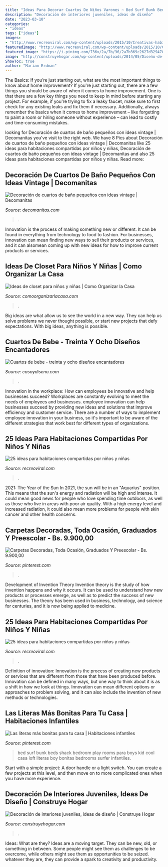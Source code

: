 ```yaml
---
title: "Ideas Para Decorar Cuartos De Niños Varones ~ Bed Surf Bunk Beds Shack Bedroom Play Rooms Para Boys Kid Cool Casa Loft Literas Boy Bonitas Bedrooms Surfer Infantiles"
description: "Decoración de interiores juveniles, ideas de diseño"
date: "2023-03-10"
categories:
- "ideas"
tags: ["ideas"]
images:
- "http://www.recreoviral.com/wp-content/uploads/2015/10/Creativas-habitaciones-compartidas-por-niños-y-niñas-12.jpg"
featuredImage: "http://www.recreoviral.com/wp-content/uploads/2015/10/Creativas-habitaciones-compartidas-por-niños-y-niñas-18.jpg"
featured_image: "https://i.pinimg.com/736x/2a/7b/36/2a7b369c2627d329470b6e33ed548190.jpg"
image: "http://construyehogar.com/wp-content/uploads/2014/05/Diseño-de-lavandería-moderna.jpeg"
ShowToc: true
author: "Mariam Erdman"
---
```



The Basics: If you’re just starting out, what are the most important things to know about home improvement?
If you're just starting out, there are a few things you should be aware of when it comes to home improvement. One is that there are a few key things you need to keep in mind before starting any project. For example, if you're trying to fix a leaky faucet, make sure to first check for any existing leaks and fix them if necessary. Additionally, always remember the basics when it comes to home improvement – like forgetting to paint a room or hiring someone without experience – can lead to costly and time-consuming mistakes.

	

		
looking for Decoración de cuartos de baño pequeños con ideas vintage | Decomanitas you've visit to the right web. We have 8 Pics about Decoración de cuartos de baño pequeños con ideas vintage | Decomanitas like 25 ideas para habitaciones compartidas por niños y niñas, Decoración de cuartos de baño pequeños con ideas vintage | Decomanitas and also 25 ideas para habitaciones compartidas por niños y niñas. Read more:
		
    
## Decoración De Cuartos De Baño Pequeños Con Ideas Vintage | Decomanitas

<img loading=lazy src="https://www.decomanitas.com/wp-content/uploads/2014/09/Decoración-de-cuartos-de-baño-pequeños-con-ideas-vintage-6.jpg" onerror="this.onerror=null;this.src='https://tse2.mm.bing.net/th?id=OIP.-ByWWanIlp9Ro1jIuHyPQQHaLH&amp;pid=15.1';" alt="Decoración de cuartos de baño pequeños con ideas vintage | Decomanitas">

_Source: decomanitas.com_

>. 

	

Innovation is the process of making something new or different. It can be found in everything from technology to food to fashion. For businesses, innovation can mean finding new ways to sell their products or services, and it can alsomean coming up with new ideas for how to improve current products or services.

    
## Ideas De Closet Para Niños Y Niñas | Como Organizar La Casa

<img loading=lazy src="https://comoorganizarlacasa.com/wp-content/uploads/2015/12/closet-para-ninos-1.jpg" onerror="this.onerror=null;this.src='https://tse2.mm.bing.net/th?id=OIP.60BJIZ9F7M6PhPGs6hqw4AHaLH&amp;pid=15.1';" alt="Ideas de closet para niños y niñas | Como Organizar la Casa">

_Source: comoorganizarlacasa.com_

>. 

	

Big ideas are what allow us to see the world in a new way. They can help us solve problems we never thought possible, or start new projects that defy expectations. With big ideas, anything is possible.

    
## Cuartos De Bebe - Treinta Y Ocho Diseños Encantadores

<img loading=lazy src="https://casaydiseno.com/wp-content/uploads/2015/12/cuartos-de-bebe-azules.jpg" onerror="this.onerror=null;this.src='https://tse2.mm.bing.net/th?id=OIP.E2VK_YGddXqRThPwLuh9YgHaGp&amp;pid=15.1';" alt="Cuartos de bebe - treinta y ocho diseños encantadores">

_Source: casaydiseno.com_

>. 

	

Innovation in the workplace: How can employees be innovative and help businesses succeed?
Workplaces are constantly evolving to meet the needs of employees and businesses. employee innovation can help businesses succeed by providing new ideas and solutions that improve efficiency and customer service. There are a number of ways to implement employee innovation in your business, so it's important to be aware of the different strategies that work best for different types of organizations.

    
## 25 Ideas Para Habitaciones Compartidas Por Niños Y Niñas

<img loading=lazy src="http://www.recreoviral.com/wp-content/uploads/2015/10/Creativas-habitaciones-compartidas-por-niños-y-niñas-18.jpg" onerror="this.onerror=null;this.src='https://tse3.mm.bing.net/th?id=OIP.OSKZEfi_aVvCtsT8HO04GQHaLG&amp;pid=15.1';" alt="25 ideas para habitaciones compartidas por niños y niñas">

_Source: recreoviral.com_

>. 

	

2021: The Year of the Sun
In 2021, the sun will be in an "Aquarius" position. This means that the sun's energy and radiation will be high and intense. It could mean good news for people who love spending time outdoors, as well as those who live in areas with poor air quality. With a high energy level and increased radiation, it could also mean more problems for people with skin cancer and other health concerns.

    
## Carpetas Decoradas, Toda Ocasión, Graduados Y Preescolar - Bs. 9.900,00

<img loading=lazy src="https://i.pinimg.com/736x/91/79/e3/9179e34cb0abd7d2989cc0ad95cd291d.jpg" onerror="this.onerror=null;this.src='https://tse3.mm.bing.net/th?id=OIP.wMeaGLOm0iiuT0kVT7Mp9wHaJ4&amp;pid=15.1';" alt="Carpetas Decoradas, Toda Ocasión, Graduados Y Preescolar - Bs. 9.900,00">

_Source: pinterest.com_

>. 

	

Development of Invention Theory
Invention theory is the study of how invention happens and why it occurs. It can be used to understand how new products or processes emerge, as well as to predict the success of new businesses. The theory has been used in business, technology, and science for centuries, and it is now being applied to medicine.

    
## 25 Ideas Para Habitaciones Compartidas Por Niños Y Niñas

<img loading=lazy src="http://www.recreoviral.com/wp-content/uploads/2015/10/Creativas-habitaciones-compartidas-por-niños-y-niñas-12.jpg" onerror="this.onerror=null;this.src='https://tse4.mm.bing.net/th?id=OIP.ZueAjsHcfYZvrHd_8oIy4wHaE8&amp;pid=15.1';" alt="25 ideas para habitaciones compartidas por niños y niñas">

_Source: recreoviral.com_

>. 

	

Definition of innovation:
Innovation is the process of creating new products or services that are different from those that have been produced before. Innovation can be defined in many ways, but one way to think about it is as a shift in how we look at things. Innovation can mean different options or approaches to problem solving, and it can also include the invention of new methods or technologies.

    
## Las Literas Más Bonitas Para Tu Casa | Habitaciones Infantiles

<img loading=lazy src="https://i.pinimg.com/736x/2a/7b/36/2a7b369c2627d329470b6e33ed548190.jpg" onerror="this.onerror=null;this.src='https://tse3.mm.bing.net/th?id=OIP.noBHGG00D2KFWqxTz41rOQAAAA&amp;pid=15.1';" alt="Las literas más bonitas para tu casa | Habitaciones infantiles">

_Source: pinterest.com_

>bed surf bunk beds shack bedroom play rooms para boys kid cool casa loft literas boy bonitas bedrooms surfer infantiles. 

	

Start with a simple project: A door handle or a light switch. You can create a few projects at this level, and then move on to more complicated ones when you have more experience.

    
## Decoración De Interiores Juveniles, Ideas De Diseño | Construye Hogar

<img loading=lazy src="http://construyehogar.com/wp-content/uploads/2014/05/Diseño-de-lavandería-moderna.jpeg" onerror="this.onerror=null;this.src='https://tse3.mm.bing.net/th?id=OIP.rk5uwFTPN17UA5iIgcgwPQHaJ4&amp;pid=15.1';" alt="Decoración de interiores juveniles, ideas de diseño | Construye Hogar">

_Source: construyehogar.com_

>. 

	

Ideas: What are they?
Ideas are a moving target. They can be new, old, or something in between. Some people might see them as challenges to be overcome, while others might see them as opportunities to be seized. whatever they are, they can provide a spark to creativity and productivity.

